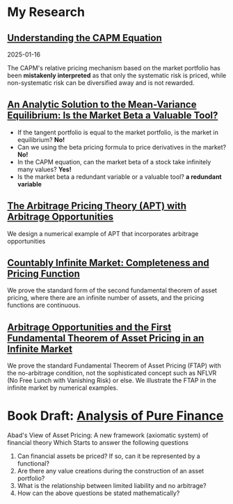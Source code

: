 
# My Research

<!--
## [Arbitrage Opportunity, Impossible Frontier, and Logical Circularity in CAPM Equilibrium](CAPM.md)

If the expected return of a stock is determined by its beta, we will face the chicken-and-egg problem: a stock’s return is determined from its beta, but beta itself depends on the return directly. On the other hand, to calculate the beta, we need to know the market return first, and to calculate the market return, we need to know the returns of each stock. Johnstone (2017, p.503) refers to this situation as “the logical circularity built into the CAPM equilibrium mechanism”. Does this logical circularity really exist?


## [Perfect Market, Arbitrage, and Value Creation in the MM Proposition](MM.md) 

To explain the evolution of the understanding of arbitrage from a deterministic world into an uncertain world, we restate and comment on the proofs of the MM Proposition in current perspectives. With the no-arbitrage principle in mind, we clearly read <span style="color:red">*the circular justification in the MM Proposition and the misleading concept of cost of equity*</span>. 

-->

## [Understanding the CAPM Equation](https://ssrn.com/abstract=5094280) 

2025-01-16 

The CAPM's relative pricing mechanism based on the market portfolio has been **mistakenly interpreted** as that only the systematic risk is priced, while non-systematic risk can be diversified away and is not rewarded.




## [An Analytic Solution to the Mean-Variance Equilibrium: Is the Market Beta a Valuable Tool?](https://papers.ssrn.com/abstract=4751502)

* If the tangent portfolio is equal to the market portfolio, is the market in equilibrium? **No!**
* Can we using the beta pricing formula to price derivatives in the market?  **No!**
* In the CAPM equation, can the market beta of a stock take infinitely many values?  **Yes!**
* Is the market beta a redundant variable or a valuable tool? **a redundant variable**

## [The Arbitrage Pricing Theory (APT) with Arbitrage Opportunities](https://papers.ssrn.com/abstract=4894555)

We design a numerical example of APT that incorporates arbitrage opportunities

## [Countably Infinite Market: Completeness and Pricing Function](https://papers.ssrn.com/abstract=4894563)

We prove the standard form of the second fundamental theorem of asset pricing, where there are an infinite number of assets, and the pricing functions are continuous.

## [Arbitrage Opportunities and the First Fundamental Theorem of Asset Pricing in an Infinite Market](https://papers.ssrn.com/abstract=4894567)

We prove the standard Fundamental Theorem of Asset Pricing (FTAP) with the no-arbitrage condition, not the sophisticated concept such as NFLVR (No Free Lunch with Vanishing Risk) or else. We illustrate the FTAP in the infinite market by numerical examples.

# Book Draft: [Analysis of Pure Finance](MF/APF.md)

Abad's View of Asset Pricing: A new framework (axiomatic system) of financial theory
Which Starts to answer the following questions
1.	Can financial assets be priced? If so, can it be represented by a functional?
2.	Are there any value creations during the construction of an asset portfolio? 
3.	What is the relationship between limited liability and no arbitrage?
4.	How can the above questions be stated mathematically?


